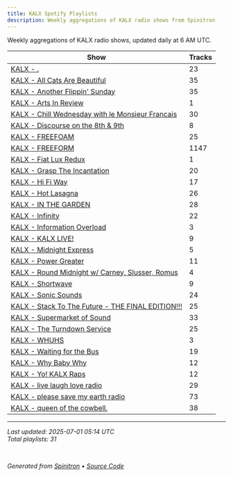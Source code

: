 ```yaml
---
title: KALX Spotify Playlists
description: Weekly aggregations of KALX radio shows from Spinitron
---
```


Weekly aggregations of KALX radio shows, updated daily at 6 AM UTC.

| Show | Tracks |
|------|--------|
| [KALX - .](https://open.spotify.com/playlist/79IXKYtNaTDuTfWNq4JGRv) | 23 |
| [KALX - All Cats Are Beautiful](https://open.spotify.com/playlist/5JudR7lO9Ylj413TMlDt5e) | 35 |
| [KALX - Another Flippin' Sunday](https://open.spotify.com/playlist/3L5eL1oeftdfIisQH4PLHS) | 35 |
| [KALX - Arts In Review](https://open.spotify.com/playlist/0JY7z9EAodVQHsp7LfCarI) | 1 |
| [KALX - Chill Wednesday with le Monsieur Francais](https://open.spotify.com/playlist/5QcUHag9ZUjfMQi8qh2iBx) | 30 |
| [KALX - Discourse on the 8th & 9th](https://open.spotify.com/playlist/2bHAdejkJey6wrPcEBf1Yg) | 8 |
| [KALX - FREEFOAM](https://open.spotify.com/playlist/5pFYRs0wUkTlmzL2l19ap3) | 25 |
| [KALX - FREEFORM](https://open.spotify.com/playlist/16T1YmORwIamzbaF7LY50C) | 1147 |
| [KALX - Fiat Lux Redux](https://open.spotify.com/playlist/48rFa6JCD3gUUtPWj3paUu) | 1 |
| [KALX - Grasp The Incantation](https://open.spotify.com/playlist/6mcF1edfVVu1mFh4jRTSEZ) | 20 |
| [KALX - Hi Fi Way](https://open.spotify.com/playlist/1vzetwxtvazukbkJem2MyO) | 17 |
| [KALX - Hot Lasagna](https://open.spotify.com/playlist/6P3wXPM8bwEaSozC5Xu52K) | 26 |
| [KALX - IN THE GARDEN](https://open.spotify.com/playlist/4mSIcJncXI40CpDwbGD8Of) | 28 |
| [KALX - Infinity](https://open.spotify.com/playlist/1gQhtXQTKy2NoSl7AKIsqF) | 22 |
| [KALX - Information Overload](https://open.spotify.com/playlist/22HdpDQhxCyS1UPkKrGV6O) | 3 |
| [KALX - KALX LIVE!](https://open.spotify.com/playlist/4ZHZmhQgO7CKRqPbOPHphF) | 9 |
| [KALX - Midnight Express](https://open.spotify.com/playlist/2ZC5OhMRlTulvgQwQg1O4x) | 5 |
| [KALX - Power Greater](https://open.spotify.com/playlist/6BnE9xFTcK7RBWXPnXgXpD) | 11 |
| [KALX - Round Midnight w/ Carney, Slusser, Romus](https://open.spotify.com/playlist/2kNxmJvqzxjx8AyBq77y42) | 4 |
| [KALX - Shortwave](https://open.spotify.com/playlist/0T5LZZWu98u8tdF381lIih) | 9 |
| [KALX - Sonic Sounds](https://open.spotify.com/playlist/6L9A7xZGfs8zS0nPxBIQtL) | 24 |
| [KALX - Stack To The Future - THE FINAL EDITION!!!](https://open.spotify.com/playlist/3GOKTHIFZZRYaxjwFM3Zqf) | 25 |
| [KALX - Supermarket of Sound](https://open.spotify.com/playlist/5M9xw72amw3g2FYk2O1hlz) | 33 |
| [KALX - The Turndown Service](https://open.spotify.com/playlist/1X5TARGGk6HtnMH7PH0S5Q) | 25 |
| [KALX - WHUHS](https://open.spotify.com/playlist/77CMkkLZt9BLawaME7lOl9) | 3 |
| [KALX - Waiting for the Bus](https://open.spotify.com/playlist/6ZSLI5kFF4txb5jj2dQE8g) | 19 |
| [KALX - Why Baby Why](https://open.spotify.com/playlist/1TybmoMyd4oEkmdDQFiTi0) | 12 |
| [KALX - Yo! KALX Raps](https://open.spotify.com/playlist/0thQHacX0eWTbbLcuXBYvg) | 12 |
| [KALX - live laugh love radio](https://open.spotify.com/playlist/0nqVXr4XE1TwcH8Vn8hcbb) | 29 |
| [KALX - please save my earth radio](https://open.spotify.com/playlist/5Ba3bQgoyLCulzh9w4hwBW) | 73 |
| [KALX - queen of the cowbell.](https://open.spotify.com/playlist/4yADNW78a5gNOxLoBZxnzx) | 38 |

---

*Last updated: 2025-07-01 05:14 UTC*  
*Total playlists: 31*

<br>

*Generated from [Spinitron](https://spinitron.com/KALX) • [Source Code](https://github.com/dustmason/spinitron.rs)*